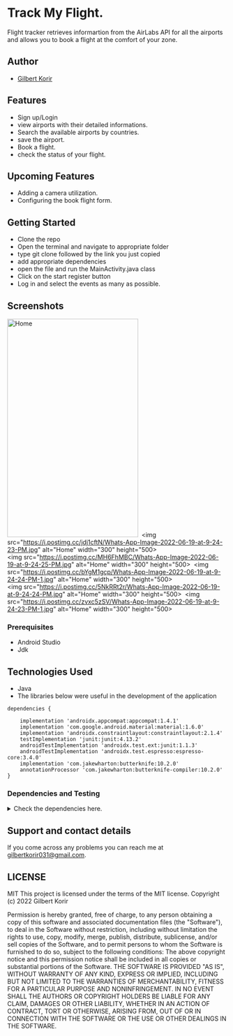 # Track My Flight.

Flight tracker retrieves informartion from the AirLabs API for all the airports and allows you to book a flight at the comfort of your zone.
## Author
- [Gilbert Korir](https://github.com/gilbertKorir)

## Features
* Sign up/Login
* view airports with their detailed informations.
* Search the available airports by countries.
* save the airport.
* Book a flight.
* check the status of your flight.


## Upcoming Features
* Adding a camera utilization.
* Configuring the book flight form.

## Getting Started

* Clone the repo
* Open the terminal and navigate to appropriate folder
* type git clone followed by the link you just copied
* add appropriate dependencies
* open the file and run the MainActivity.java class
* Click on the start register button
* Log in and select the events as many as possible.

## Screenshots

<img src="https://i.postimg.cc/MTbLPbn0/Whats-App-Image-2022-06-19-at-9-24-25-PM-1.jpg" alt="Home" width="300" height="500">&nbsp;&nbsp;<img src="https://i.postimg.cc/jdj1cftN/Whats-App-Image-2022-06-19-at-9-24-23-PM.jpg" alt="Home" width="300" height="500></br>
<img src="https://i.postimg.cc/MH6FhMBC/Whats-App-Image-2022-06-19-at-9-24-25-PM.jpg" alt="Home" width="300" height="500>&nbsp;&nbsp;<img src="https://i.postimg.cc/bYgM1gcp/Whats-App-Image-2022-06-19-at-9-24-24-PM-1.jpg" alt="Home" width="300" height="500></br>
<img src="https://i.postimg.cc/5NkRRt2r/Whats-App-Image-2022-06-19-at-9-24-24-PM.jpg" alt="Home" width="300" height="500>&nbsp;&nbsp;<img src="https://i.postimg.cc/zvxc5zSV/Whats-App-Image-2022-06-19-at-9-24-23-PM-1.jpg" alt="Home" width="300" height="500>

### Prerequisites

* Android Studio
* Jdk

## Technologies Used
* Java
* The libraries below were useful in the development of the application <br />
```
dependencies {

    implementation 'androidx.appcompat:appcompat:1.4.1'
    implementation 'com.google.android.material:material:1.6.0'
    implementation 'androidx.constraintlayout:constraintlayout:2.1.4'
    testImplementation 'junit:junit:4.13.2'
    androidTestImplementation 'androidx.test.ext:junit:1.1.3'
    androidTestImplementation 'androidx.test.espresso:espresso-core:3.4.0'
    implementation 'com.jakewharton:butterknife:10.2.0'
    annotationProcessor 'com.jakewharton:butterknife-compiler:10.2.0'
}
```
### Dependencies and Testing

<details>
  <summary> Check the dependencies here.</summary>

```
dependencies {
    implementation 'androidx.appcompat:appcompat:1.3.0'
    implementation 'com.google.android.material:material:1.4.0'
    implementation 'androidx.constraintlayout:constraintlayout:2.0.4'
    testImplementation 'junit:junit:4.13.2'
    androidTestImplementation 'androidx.test.ext:junit:1.1.3'
    androidTestImplementation 'androidx.test.espresso:espresso-core:3.4.0'
    implementation 'com.jakewharton:butterknife:10.2.0'
    annotationProcessor 'com.jakewharton:butterknife-compiler:10.2.0'
//    implementation 'com.google.code.gson:gson:2.8.7'
    implementation 'com.squareup.picasso:picasso:2.8'
    //retrofit
    implementation 'com.squareup.retrofit2:retrofit:2.5.0'
    implementation 'com.squareup.retrofit2:converter-gson:2.5.0'
    //parceler
    implementation 'org.parceler:parceler-api:1.1.12'
    annotationProcessor 'org.parceler:parceler:1.1.12'
    //test0'
    implementation platform('com.google.firebase:firebase-bom:26.4.0')
    implementation 'com.google.firebase:firebase-analytics'
    implementation 'com.google.firebase:firebase-database'
    //firebase ui
    implementation 'com.google.firebase:firebase-database'
    implementation 'com.firebaseui:firebase-ui-database:7.1.1'
    //auth
    implementation 'com.google.firebase:firebase-auth'

//Robolectric dependencies
testImplementation 'org.robolectric:robolectric:4.8.1'
}
```
</details>


## Support and contact details
If you come across any problems you can reach me at gilbertkorir031@gmail.com.

## LICENSE
MIT This project is licensed under the terms of the MIT license. Copyright (c) 2022 Gilbert Korir

Permission is hereby granted, free of charge, to any person obtaining a copy of this software and associated documentation files (the "Software"), to deal in the Software without restriction, including without limitation the rights to use, copy, modify, merge, publish, distribute, sublicense, and/or sell copies of the Software, and to permit persons to whom the Software is furnished to do so, subject to the following conditions: The above copyright notice and this permission notice shall be included in all copies or substantial portions of the Software. THE SOFTWARE IS PROVIDED "AS IS", WITHOUT WARRANTY OF ANY KIND, EXPRESS OR IMPLIED, INCLUDING BUT NOT LIMITED TO THE WARRANTIES OF MERCHANTABILITY, FITNESS FOR A PARTICULAR PURPOSE AND NONINFRINGEMENT. IN NO EVENT SHALL THE AUTHORS OR COPYRIGHT HOLDERS BE LIABLE FOR ANY CLAIM, DAMAGES OR OTHER LIABILITY, WHETHER IN AN ACTION OF CONTRACT, TORT OR OTHERWISE, ARISING FROM, OUT OF OR IN CONNECTION WITH THE SOFTWARE OR THE USE OR OTHER DEALINGS IN THE SOFTWARE.